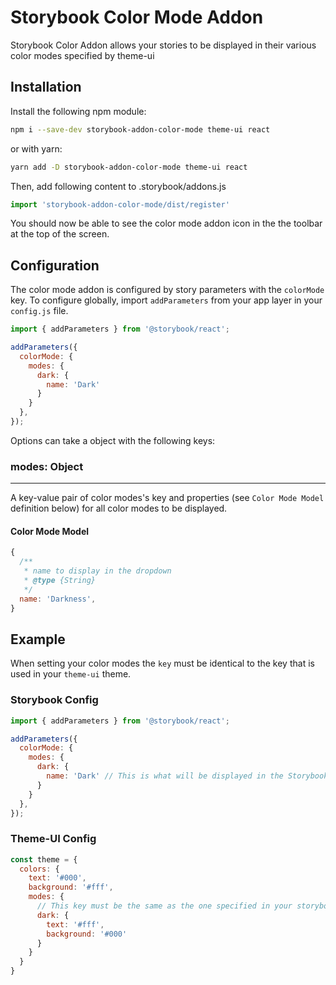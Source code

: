 # Storybook Color Mode Addon

Storybook Color Addon allows your stories to be displayed in their various color modes specified by theme-ui

## Installation

Install the following npm module:

```sh
npm i --save-dev storybook-addon-color-mode theme-ui react
```

or with yarn:

```sh
yarn add -D storybook-addon-color-mode theme-ui react
```

Then, add following content to .storybook/addons.js

```js
import 'storybook-addon-color-mode/dist/register'
```

You should now be able to see the color mode addon icon in the the toolbar at the top of the screen.

## Configuration

The color mode addon is configured by story parameters with the `colorMode` key. To configure globally, import `addParameters` from your app layer in your `config.js` file.

```js
import { addParameters } from '@storybook/react';

addParameters({
  colorMode: {
    modes: {
      dark: {
        name: 'Dark'
      }
    }
  },
});
```

Options can take a object with the following keys:

### modes: Object

---

A key-value pair of color modes's key and properties (see `Color Mode Model` definition below) for all color modes to be displayed. 

#### Color Mode Model

```js
{
  /**
   * name to display in the dropdown
   * @type {String}
   */
  name: 'Darkness',
}
```

## Example

When setting your color modes the `key` must be identical to the key that is used in your `theme-ui` theme.

### Storybook Config

```js
import { addParameters } from '@storybook/react';

addParameters({
  colorMode: {
    modes: {
      dark: {
        name: 'Dark' // This is what will be displayed in the Storybook UI
      }
    }
  },
});
```

### Theme-UI Config

```js
const theme = {
  colors: {
    text: '#000',
    background: '#fff',
    modes: {
      // This key must be the same as the one specified in your storybook config.
      dark: {
        text: '#fff',
        background: '#000'
      }
    }
  }
}
```
